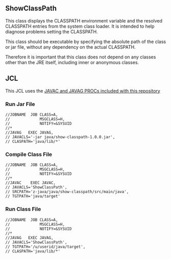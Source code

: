 ## ShowClassPath ## 

This class displays the CLASSPATH environment variable and the resolved CLASSPATH entries from the system class loader. It is intended to help diagnose problems setting the CLASSPATH.
 
This class should be executable by specifying the absolute path of the class or jar file, without any dependency on the actual CLASSPATH.
 
Therefore it is important that this class does not depend on any classes other than the JRE itself, including inner or anonymous classes.

## JCL ##

This JCL uses the [JAVAC and JAVAG PROCs included with this repository](../../JCL)

### Run Jar File ###

```
//JOBNAME  JOB CLASS=A,
//             MSGCLASS=H,
//             NOTIFY=&SYSUID
//*
//JAVAG   EXEC JAVAG,
// JAVACLS='-jar java/show-classpath-1.0.0.jar',
// CLASPATH='java/lib/*' 
```

### Compile Class File ###

```
//JOBNAME  JOB CLASS=A,
//             MSGCLASS=H,
//             NOTIFY=&SYSUID 
//*
//JAVAC    EXEC JAVAC,
// JAVACLS='ShowClassPath',
// SRCPATH='z-java/java/show-classpath/src/main/java',
// TGTPATH='java/target'
```

### Run Class File ###

```
//JOBNAME  JOB CLASS=A,
//             MSGCLASS=H,
//             NOTIFY=&SYSUID
//*
//JAVAG   EXEC JAVAG,
// JAVACLS='ShowClassPath',
// TGTPATH='/u/userid/java/target',
// CLASPATH='java/lib/*' 
```